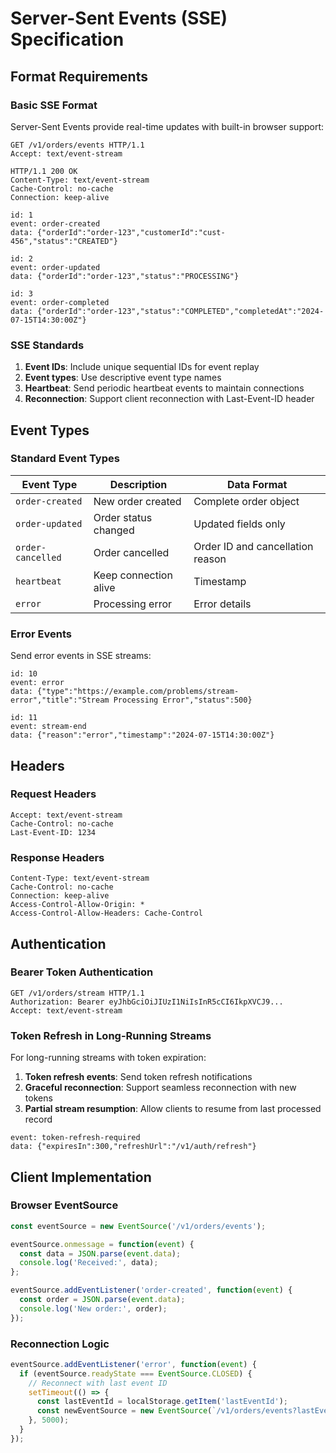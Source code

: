 # Server-Sent Events (SSE) Specification

## Format Requirements

### Basic SSE Format
Server-Sent Events provide real-time updates with built-in browser support:

```http
GET /v1/orders/events HTTP/1.1
Accept: text/event-stream

HTTP/1.1 200 OK
Content-Type: text/event-stream
Cache-Control: no-cache
Connection: keep-alive

id: 1
event: order-created
data: {"orderId":"order-123","customerId":"cust-456","status":"CREATED"}

id: 2
event: order-updated
data: {"orderId":"order-123","status":"PROCESSING"}

id: 3
event: order-completed
data: {"orderId":"order-123","status":"COMPLETED","completedAt":"2024-07-15T14:30:00Z"}
```

### SSE Standards

1. **Event IDs**: Include unique sequential IDs for event replay
2. **Event types**: Use descriptive event type names
3. **Heartbeat**: Send periodic heartbeat events to maintain connections
4. **Reconnection**: Support client reconnection with Last-Event-ID header

## Event Types

### Standard Event Types
| Event Type | Description | Data Format |
|------------|-------------|-------------|
| `order-created` | New order created | Complete order object |
| `order-updated` | Order status changed | Updated fields only |
| `order-cancelled` | Order cancelled | Order ID and cancellation reason |
| `heartbeat` | Keep connection alive | Timestamp |
| `error` | Processing error | Error details |

### Error Events
Send error events in SSE streams:

```
id: 10
event: error
data: {"type":"https://example.com/problems/stream-error","title":"Stream Processing Error","status":500}

id: 11
event: stream-end
data: {"reason":"error","timestamp":"2024-07-15T14:30:00Z"}
```

## Headers

### Request Headers
```http
Accept: text/event-stream
Cache-Control: no-cache
Last-Event-ID: 1234
```

### Response Headers
```http
Content-Type: text/event-stream
Cache-Control: no-cache
Connection: keep-alive
Access-Control-Allow-Origin: *
Access-Control-Allow-Headers: Cache-Control
```

## Authentication

### Bearer Token Authentication
```http
GET /v1/orders/stream HTTP/1.1
Authorization: Bearer eyJhbGciOiJIUzI1NiIsInR5cCI6IkpXVCJ9...
Accept: text/event-stream
```

### Token Refresh in Long-Running Streams
For long-running streams with token expiration:

1. **Token refresh events**: Send token refresh notifications
2. **Graceful reconnection**: Support seamless reconnection with new tokens
3. **Partial stream resumption**: Allow clients to resume from last processed record

```
event: token-refresh-required
data: {"expiresIn":300,"refreshUrl":"/v1/auth/refresh"}
```

## Client Implementation

### Browser EventSource
```javascript
const eventSource = new EventSource('/v1/orders/events');

eventSource.onmessage = function(event) {
  const data = JSON.parse(event.data);
  console.log('Received:', data);
};

eventSource.addEventListener('order-created', function(event) {
  const order = JSON.parse(event.data);
  console.log('New order:', order);
});
```

### Reconnection Logic
```javascript
eventSource.addEventListener('error', function(event) {
  if (eventSource.readyState === EventSource.CLOSED) {
    // Reconnect with last event ID
    setTimeout(() => {
      const lastEventId = localStorage.getItem('lastEventId');
      const newEventSource = new EventSource(`/v1/orders/events?lastEventId=${lastEventId}`);
    }, 5000);
  }
});
```